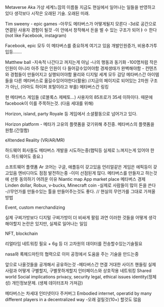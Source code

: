 Metaverse
Aka 가상 세계느낌의 이름들
지금도 현실에서 일어나는 일들을 반영하고 있다
생각보다 시작은 오래된 기술. 오래된 미래.

Tim sweeny - epic games
-아무도 메타버스가 어떻게될지 모른다
-3d로 공간으로 연결된 사용자 경험이 될것
-이 안에서 창작해서 돈을 벌 수 있는 구조가 되어ㅑㅇ 한다 (not like Facebook, instagram)

Facebook, epic 모두 이 메타버스를 중요하게 여기고 있음
개발인원증가, 비용추가투입등…….

Matthew ball
-지속적 나간다고 꺼지는게 아님
-나의 행동과 동기화
-100명처럼 작은 인원이 아니라 아주 많은 인원이 다 들어갈수있어야함
경제생태가 완벽해야함 - 컨텐츠와 경험들이 만들어지고 실행되어야함
물리와 디지털 세계 모두 감당
메타버스간 아이템들을 다른 메타버스로 옮길수있어야한다(활용)
//지금의 페이지로 되어있는 2차원 구조가 아닌, (아마도 하이퍼 포탈이라고 부를) 메타버스간 링킹

현 메타버스 게임들 (로블록스 제페토…) 사용자의 85프로가 35세 이하이다. 때문에 facebook이 이를 주목하는것. (다음 세대를 위해)

Horizon, island, party Royale 등 게임에서 소셜활동으로 넘어가고 있다.

Horizon platform - 메타가 고유의 플랫폼을 갖기위해 추진중. 메타버스의 플랫폼을 원함.(간절함)

eXtended Reality (VR/AR/MR)

하드웨어 회사들도 메타버스 개발을 시도하는중(햅틱등 실제로 느껴지는게 있어야 한다. 하드웨어도 중요.)

소프트웨어 플랫폼
Ar 코어는 구글, 애플등이 갖고있음
언리얼같은 게임은 에픽등이 갖고있음
엔비디아도 점점 발전하는중
-이미 선점된게 많다. 메타버스를 만들자고 하는것에 선뜻 동의하기 어려운 이유
Niantic map
App market place
메타버스 경제
Linden dollar,
Robux, v-bucks, Minecraft coin
-실제로 사람들이 많이 돈을 쓴다
-//무언가를 만들수있는 툴을 만들어주는것도 좋다.
// 현실의 무언가를 그대로 가져올 방법

Event, custom merchandizing

실제 구찌가방보다 디지털 구찌가방이 더 비싸게 팔림
과연 이러한 것들을 어떻게 생각해야할지 논란은 있지만, 실제로 일어나는 일임

NFT, blockchain

리얼타임 네트워킹 필요 + 6g 등 더 고차원의 데이터를 전송할수있는기술필요

nasa와 록헤드마틴의 협력으로 이미 공정에서 도움을 주는 기술을 만드는중

앞으로 나올것들을 공개해서 공유하는것
-메타버스간 연결
거대한 사이즈 핸들링
실제 사람과 어떻게 구별할지, 구별못하게할지
인터페이스와 상호작용
네트워킹
Shared world
Social implications privacy, security legal, ethical issues identity(정체성)
개인정보문제. (생체 데이터조차 가져감)

메타버스는 차세대 인터넷이다
주커버그 Embodied internet, operatid by many different players in a decentralized way
-오래 걸릴것(10+)
할것도 많음


